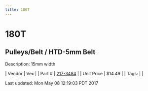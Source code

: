 ```yaml
---
title: 180T
---
```


# 180T
## Pulleys/Belt / HTD-5mm Belt
Description: 	15mm width 

| Vendor | Vex | 
| Part # | [217-3484](http://www.vexrobotics.com/vexpro/motion/belts-and-pulleys/htdbelts15.html) | 
| Unit Price | $14.49 | 
| Tags: |  | 

Last updated: Mon May 08 12:19:03 PDT 2017